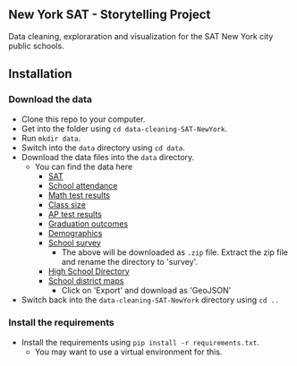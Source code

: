New York SAT - Storytelling Project
-----------------------

Data cleaning, exploraration and visualization for the SAT New York city public schools.


Installation
----------------------

### Download the data

* Clone this repo to your computer.
* Get into the folder using `cd data-cleaning-SAT-NewYork`.
* Run `mkdir data`.
* Switch into the `data` directory using `cd data`.
* Download the data files into the `data` directory.
    * You can find the data here
        * [SAT](https://data.cityofnewyork.us/Education/SAT-Results/f9bf-2cp4)
        * [School attendance](https://data.cityofnewyork.us/Education/School-Attendance-and-Enrollment-Statistics-by-Dis/7z8d-msnt)
        * [Math test results](https://data.cityofnewyork.us/Education/NYS-Math-Test-Results-By-Grade-2006-2011-School-Le/jufi-gzgp)
        * [Class size](https://data.cityofnewyork.us/Education/2010-2011-Class-Size-School-level-detail/urz7-pzb3)
        * [AP test results](https://data.cityofnewyork.us/Education/AP-College-Board-2010-School-Level-Results/itfs-ms3e)
        * [Graduation outcomes](https://data.cityofnewyork.us/Education/Graduation-Outcomes-Classes-Of-2005-2010-School-Le/vh2h-md7a)
        * [Demographics](https://data.cityofnewyork.us/Education/School-Demographics-and-Accountability-Snapshot-20/ihfw-zy9j)
        * [School survey](https://data.cityofnewyork.us/Education/NYC-School-Survey-2011/mnz3-dyi8)
            * The above will be downloaded as `.zip` file. Extract the zip file and rename the directory to 'survey'.
        * [High School Directory](https://data.cityofnewyork.us/Education/DOE-High-School-Directory-2014-2015/n3p6-zve2)
        * [School district maps](https://data.cityofnewyork.us/Education/School-Districts/r8nu-ymqj)
            * Click on 'Export' and download as 'GeoJSON'
* Switch back into the `data-cleaning-SAT-NewYork` directory using `cd ..`

### Install the requirements

* Install the requirements using `pip install -r requirements.txt`.
    * You may want to use a virtual environment for this.



